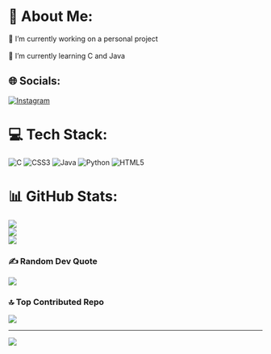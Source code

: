 # 💫 About Me:
🔭 I’m currently working on a personal project<br><br>🌱 I’m currently learning C and Java


## 🌐 Socials:
[![Instagram](https://img.shields.io/badge/Instagram-%23E4405F.svg?logo=Instagram&logoColor=white)](https://instagram.com/2911on.cam) 

# 💻 Tech Stack:
![C](https://img.shields.io/badge/c-%2300599C.svg?style=for-the-badge&logo=c&logoColor=white) ![CSS3](https://img.shields.io/badge/css3-%231572B6.svg?style=for-the-badge&logo=css3&logoColor=white) ![Java](https://img.shields.io/badge/java-%23ED8B00.svg?style=for-the-badge&logo=openjdk&logoColor=white) ![Python](https://img.shields.io/badge/python-3670A0?style=for-the-badge&logo=python&logoColor=ffdd54) ![HTML5](https://img.shields.io/badge/html5-%23E34F26.svg?style=for-the-badge&logo=html5&logoColor=white)
# 📊 GitHub Stats:
![](https://github-readme-stats.vercel.app/api?username=Roh2911&theme=synthwave&hide_border=false&include_all_commits=true&count_private=false)<br/>
![](https://github-readme-streak-stats.herokuapp.com/?user=Roh2911&theme=synthwave&hide_border=false)<br/>
![](https://github-readme-stats.vercel.app/api/top-langs/?username=Roh2911&theme=synthwave&hide_border=false&include_all_commits=true&count_private=false&layout=compact)

### ✍️ Random Dev Quote
![](https://quotes-github-readme.vercel.app/api?type=horizontal&theme=gruvbox)

### 🔝 Top Contributed Repo
![](https://github-contributor-stats.vercel.app/api?username=Roh2911&limit=5&theme=dark&combine_all_yearly_contributions=true)

---
[![](https://visitcount.itsvg.in/api?id=Roh2911&icon=0&color=0)](https://visitcount.itsvg.in)

<!-- Proudly created with GPRM ( https://gprm.itsvg.in ) -->
